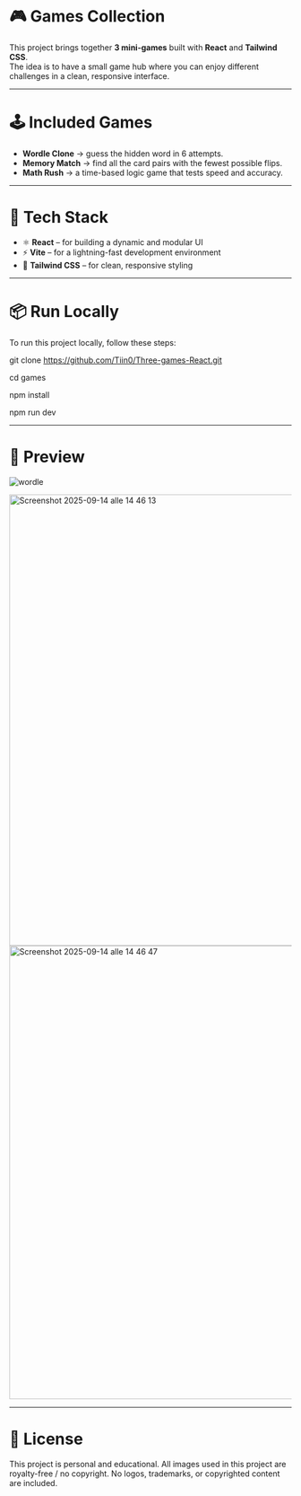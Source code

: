 # 🎮 Games Collection

This project brings together **3 mini-games** built with **React** and **Tailwind CSS**.  
The idea is to have a small game hub where you can enjoy different challenges in a clean, responsive interface.

---

 # 🕹️ Included Games
- **Wordle Clone** → guess the hidden word in 6 attempts.  
- **Memory Match** → find all the card pairs with the fewest possible flips.  
- **Math Rush** → a time-based logic game that tests speed and accuracy.  

---

 # 🚀 Tech Stack
- ⚛️ **React** – for building a dynamic and modular UI
- ⚡ **Vite** – for a lightning-fast development environment
- 🎨 **Tailwind CSS** – for clean, responsive styling 

---

# 📦 Run Locally

To run this project locally, follow these steps:

git clone https://github.com/Tiin0/Three-games-React.git

cd games

npm install

npm run dev

---

# 📸 Preview

![wordle](https://github.com/user-attachments/assets/20884eef-ee51-41c0-8f2a-6a7f5f379e50)

<img width="1431" height="804" alt="Screenshot 2025-09-14 alle 14 46 13" src="https://github.com/user-attachments/assets/905e0938-176b-4cc3-8f58-7b3905b6ee2f" />

<img width="1431" height="808" alt="Screenshot 2025-09-14 alle 14 46 47" src="https://github.com/user-attachments/assets/1ae49cdd-685c-41ef-a364-3c175eabd819" />


---

# 🧾 License

This project is personal and educational.
All images used in this project are royalty-free / no copyright.
No logos, trademarks, or copyrighted content are included.
